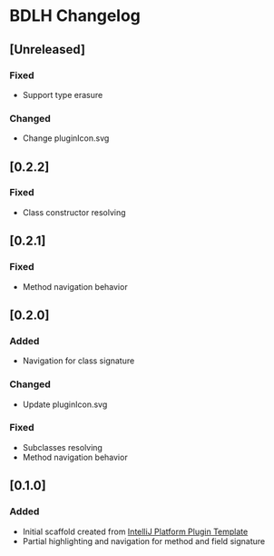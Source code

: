<!-- Keep a Changelog guide -> https://keepachangelog.com -->

# BDLH Changelog

## [Unreleased]
### Fixed
- Support type erasure

### Changed
- Change pluginIcon.svg

## [0.2.2]
### Fixed
- Class constructor resolving

## [0.2.1]
### Fixed
- Method navigation behavior

## [0.2.0]
### Added
- Navigation for class signature

### Changed
- Update pluginIcon.svg

### Fixed
- Subclasses resolving
- Method navigation behavior

## [0.1.0]
### Added
- Initial scaffold created from [IntelliJ Platform Plugin Template](https://github.com/JetBrains/intellij-platform-plugin-template)
- Partial highlighting and navigation for method and field signature